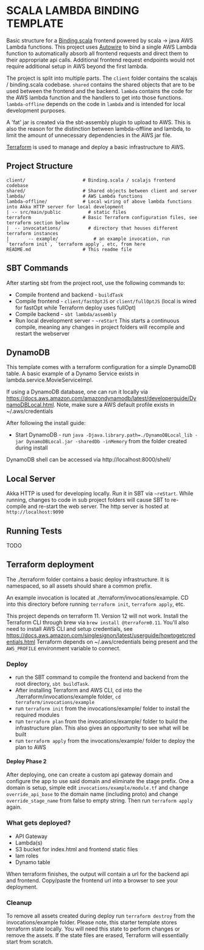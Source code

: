 # SCALA LAMBDA BINDING TEMPLATE
Basic structure for a [Binding.scala](https://github.com/ThoughtWorksInc/Binding.scala) frontend powered by scala -> java AWS Lambda functions.
This project uses [Autowire](https://github.com/lihaoyi/autowire) to bind a single AWS Lambda function to automatically absorb all frontend requests and direct
them to their appropriate api calls. Additional frontend request endpoints would not require additional setup in AWS beyond the first lambda.

The project is split into multiple parts. The `client` folder contains the scalajs / binding.scala codebase. 
`shared` contains the shared objects that are to be used between the frontend and the backend. `lambda` contains the code for the 
AWS lambda function and the handlers to get into those functions. `lambda-offline` depends on the code in `lambda` and is intended for
local development purposes.

A 'fat' jar is created via the sbt-assembly plugin to upload to AWS. This is also the reason for the distinction between lambda-offline and lambda,
to limit the amount of unnecessary dependencies in the AWS jar file.

[Terraform](https://www.terraform.io/docs/index.html) is used to manage and deploy a basic infrastructure to AWS.

## Project Structure
    client/                     # Binding.scala / scalajs frontend codebase
    shared/                     # Shared objects between client and server
    lambda/                     # AWS Lambda functions
    lambda-offline/             # Local wiring of above lambda functions into Akka HTTP server for local development
    | -- src/main/public          # static files
    terraform                   # Basic Terraform configuration files, see terraform section below
    |  -- invocatations/          # directory that houses different terraform instances
    |       -- example/             # an example invocation, run `terraform init`, `terraform apply`, etc, from here 
    README.md                   # This readme file 

## SBT Commands
After starting sbt from the project root, use the following commands to:
- Compile frontend and backend  - `buildTask`
- Compile frontend              - `client/fastOptJS` or `client/fullOptJS` 
                                  (local is wired for fastOpt while Terraform deploy uses fullOpt)
- Compile backend               - `sbt lambda/assembly`
- Run local development server  - `~reStart` 
                                  This starts a continuous compile, meaning any changes in project folders will recompile and restart the webserver

## DynamoDB
This template comes with a terraform configuration for a simple DynamoDB table. A basic example of a Dynamo Service exists in lambda.service.MovieServiceImpl.

If using a DynamoDB database, one can run it locally via https://docs.aws.amazon.com/amazondynamodb/latest/developerguide/DynamoDBLocal.html.
Note, make sure a AWS default profile exists in ~/.aws/credentials

After following the install guide:
- Start DynamoDB - run `java -Djava.library.path=./DynamoDBLocal_lib -jar DynamoDBLocal.jar -sharedDb -inMemory` from the folder created during install

DynamoDB shell can be accessed via http://localhost:8000/shell/

## Local Server
Akka HTTP is used for developing locally. Run it in SBT via `~reStart`. While running, changes to code in sub project folders will cause 
SBT to re-compile and re-start the web server. The http server is hosted at `http://localhost:9090`

## Running Tests
TODO

## Terraform deployment
The ./terraform folder contains a basic deploy infrastructure. It is namespaced, so all assets should share a common prefix.

An example invocation is located at ./terraform/invocations/example. CD into this directory before running `terraform init`, `terraform apply`, etc. 

This project depends on terraform 11. Version 12 will not work. Install the Terraform CLI through brew via `brew install @terraform0.11`. 
You'll also need to install AWS CLI and setup credentials, see https://docs.aws.amazon.com/singlesignon/latest/userguide/howtogetcredentials.html
Terraform depends on ~/.aws/credentials being present and the `AWS_PROFILE` environment variable to connect. 

### Deploy
- run the SBT command to compile the frontend and backend from the root directory, `sbt buildTask`.
- After installing Terraform and AWS CLI, cd into the ./terraform/invocations/example folder, `cd terraform/invocations/example`
- run `terraform init` from the invocations/example/ folder to install the required modules
- run `terraform plan` from the invocations/example/ folder to build the infrastructure plan. This also gives an opportunity to see what will be built
- run `terraform apply` from the invocations/example/ folder to deploy the plan to AWS

#### Deploy Phase 2
After deploying, one can create a custom api gateway domain and configure the app to use said domain and eliminate the stage prefix. One a domain is setup, 
simple edit `invocations/example/module.tf` and change `override_api_base` to the domain name (including proto) and change `override_stage_name` from false to empty string.
Then run `terraform apply` again. 

### What gets deployed?
- API Gateway
- Lambda(s)
- S3 bucket for index.html and frontend static files
- Iam roles
- Dynamo table

When terraform finishes, the output will contain a url for the backend api and frontend. Copy/paste the frontend url into a browser to see your deployment.

### Cleanup
To remove all assets created during deploy run `terraform destroy` from the invocations/example folder. Please note, this starter template stores terraform state locally.
You will need this state to perform changes or remove the assets. If the state files are erased, Terraform will essentially start from scratch. 

